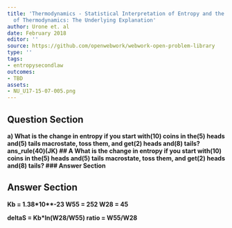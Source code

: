 ```yaml
---
title: 'Thermodynamics - Statistical Interpretation of Entropy and the Second Law
  of Thermodynamics: The Underlying Explanation'
author: Urone et. al
date: February 2018
editor: ''
source: https://github.com/openwebwork/webwork-open-problem-library
type: ''
tags:
- entropysecondlaw
outcomes:
- TBD
assets:
- NU_U17-15-07-005.png
---
```


## Question Section 

<b>
a) What is the change in entropy if you start with(10) coins in the(5) heads and(5) tails macrostate, toss them, and get(2) heads and(8) tails? 
ans_rule(40)(JK)
## A
What is the change in entropy if you start with(10) coins in the(5) heads and(5) tails macrostate, toss them, and get(2) heads and(8) tails? 
### Answer Section


## Answer Section

Kb = 1.38*10**-23
W55 = 252
W28 = 45

deltaS = Kb*ln(W28/W55)
ratio = W55/W28